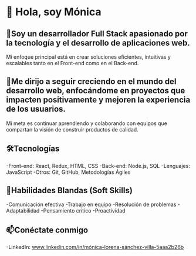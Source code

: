  # 👋 Hola, soy Mónica

 ## 🎯Soy un desarrollador Full Stack apasionado por la tecnología y el desarrollo de aplicaciones web. 
  Mi enfoque principal está en crear soluciones eficientes, intuitivas y escalables tanto en el Front-end como en el Back-end.

 ## 🚀Me dirijo a seguir creciendo en el mundo del desarrollo web, enfocándome en proyectos que impacten positivamente y mejoren la experiencia de los usuarios.
 Mi meta es continuar aprendiendo y colaborando con equipos que compartan la visión de construir productos de calidad.

 ## 🛠️Tecnologías 
-Front-end: React, Redux, HTML, CSS
-Back-end: Node.js, SQL
-Lenguajes: JavaScript
-Otros: Git, GitHub, Metodologías Ágiles

 ## 🌟Habilidades Blandas (Soft Skills)
-Comunicación efectiva
-Trabajo en equipo
-Resolución de problemas
-Adaptabilidad
-Pensamiento crítico
-Proactividad

 ## 📫Conéctate conmigo
-LinkedIn: www.linkedin.com/in/mónica-lorena-sánchez-villa-5aaa2b26b
